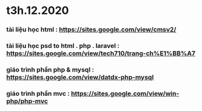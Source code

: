 # t3h.12.2020

### tài liệu học html : https://sites.google.com/view/cmsv2/
### tài liệu học psd to html . php . laravel : https://sites.google.com/view/tech710/trang-ch%E1%BB%A7
### giáo trình phần php & mysql : https://sites.google.com/view/datdx-php-mysql
### giáo trình phần mvc : https://sites.google.com/view/win-php/php-mvc

